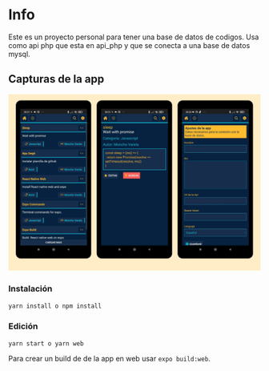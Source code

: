 # Info

Este es un proyecto personal para tener una base de datos de codigos.
Usa como api php que esta en api_php y que se conecta a una base de datos mysql.

## Capturas de la app

![Pantalla 1](screenshots/screen_1.png)

### Instalación

    yarn install o npm install

### Edición 

    yarn start o yarn web


Para crear un build de de la app en web usar `expo build:web`.

